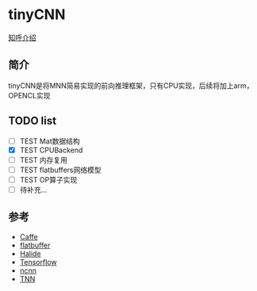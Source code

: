 # tinyCNN

[知呼介绍](https://zhuanlan.zhihu.com/p/351309697)

## 简介
tinyCNN是将MNN简易实现的前向推理框架，只有CPU实现，后续将加上arm，OPENCL实现

## TODO list
* [ ] TEST Mat数据结构
* [x] TEST CPUBackend
* [ ] TEST 内存复用
* [ ] TEST flatbuffers网络模型
* [ ] TEST OP算子实现
* [ ] 待补充...

## 参考

- [Caffe](https://github.com/BVLC/caffe)
- [flatbuffer](https://github.com/google/flatbuffers)
- [Halide](https://github.com/halide/Halide)
- [Tensorflow](https://github.com/tensorflow/tensorflow)
- [ncnn](https://github.com/Tencent/ncnn)
- [TNN](https://github.com/Tencent/TNN)
